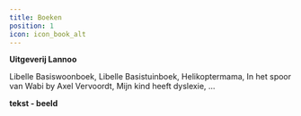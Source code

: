 ```yaml
---
title: Boeken
position: 1
icon: icon_book_alt
---
```


**Uitgeverij Lannoo**

Libelle Basiswoonboek, Libelle Basistuinboek, Helikoptermama, In het spoor van Wabi by Axel Vervoordt, Mijn kind heeft dyslexie, ...

**tekst - beeld**
